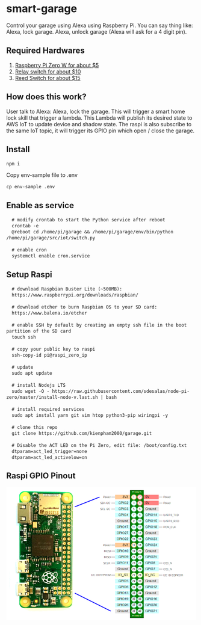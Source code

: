 # smart-garage

Control your garage using Alexa using Raspberry Pi. You can say thing like: Alexa, lock garage. Alexa, unlock garage (Alexa will ask for a 4 digit pin).

## Required Hardwares

1) [Raspberry Pi Zero W for about $5](https://www.microcenter.com/product/486575/zero-w)
2) [Relay switch for about $10](https://www.amazon.com/s?k=relay+switch+arduino)
3) [Reed Switch for about $15](https://www.amazon.com/gp/product/B00LYCUSBY)

## How does this work?

User talk to Alexa: Alexa, lock the garage. This will trigger a smart home lock skill that trigger a lambda. This Lambda will publish its desired state to AWS IoT to update device and shadow state. The raspi is also subscribe to the same IoT topic, it will trigger its GPIO pin which open / close the garage.

## Install

```shell
npm i
```

Copy env-sample file to .env

```shell
cp env-sample .env
```

## Enable as service

```shell
  # modify crontab to start the Python service after reboot
  crontab -e
  @reboot cd /home/pi/garage && /home/pi/garage/env/bin/python /home/pi/garage/src/iot/switch.py

  # enable cron
  systemctl enable cron.service
```

## Setup Raspi

```shell
  # download Raspbian Buster Lite (~500MB):
  https://www.raspberrypi.org/downloads/raspbian/

  # download etcher to burn Raspbian OS to your SD card:
  https://www.balena.io/etcher

  # enable SSH by default by creating an empty ssh file in the boot partition of the SD card
  touch ssh

  # copy your public key to raspi
  ssh-copy-id pi@raspi_zero_ip

  # update
  sudo apt update

  # install Nodejs LTS
  sudo wget -O - https://raw.githubusercontent.com/sdesalas/node-pi-zero/master/install-node-v.last.sh | bash

  # install required services
  sudo apt install yarn git vim htop python3-pip wiringpi -y

  # clone this repo
  git clone https://github.com/kienpham2000/garage.git

  # Disable the ACT LED on the Pi Zero, edit file: /boot/config.txt
  dtparam=act_led_trigger=none
  dtparam=act_led_activelow=on
```

## Raspi GPIO Pinout

![gpio](docs/raspi-0w-gpio-pinout.png)
